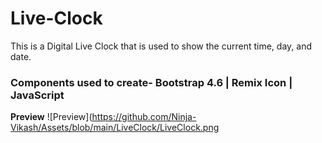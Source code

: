 # Live-Clock
This is a Digital Live Clock that is used to show the current time, day, and date.

### Components used to create- Bootstrap 4.6 | Remix Icon | JavaScript

**Preview**
![Preview](https://github.com/Ninja-Vikash/Assets/blob/main/LiveClock/LiveClock.png